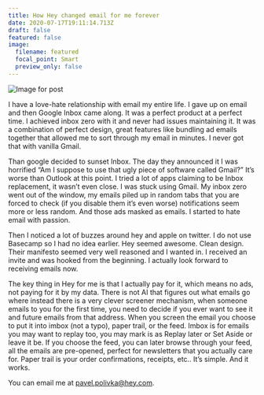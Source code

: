 ```yaml
---
title: How Hey changed email for me forever
date: 2020-07-17T19:11:14.713Z
draft: false
featured: false
image:
  filename: featured
  focal_point: Smart
  preview_only: false
---
```

<!--StartFragment-->

![Image for post](https://miro.medium.com/max/1859/1*CQH5K1PkvqKmU_3ZB7-8lA.png)

I have a love-hate relationship with email my entire life. I gave up on email and then Google Inbox came along. It was a perfect product at a perfect time. I achieved inbox zero with it and never had issues maintaining it. It was a combination of perfect design, great features like bundling ad emails together that allowed me to sort through my email in minutes. I never got that with vanilla Gmail.

Than google decided to sunset Inbox. The day they announced it I was horrified “Am I suppose to use that ugly piece of software called Gmail?” It’s worse than Outlook at this point. I tried a lot of apps claiming to be Inbox replacement, it wasn’t even close. I was stuck using Gmail. My inbox zero went out of the window, my emails piled up in random tabs that you are forced to check (if you disable them it’s even worse) notifications seem more or less random. And those ads masked as emails. I started to hate email with passion.

Then I noticed a lot of buzzes around hey and apple on twitter. I do not use Basecamp so I had no idea earlier. Hey seemed awesome. Clean design. Their manifesto seemed very well reasoned and I wanted in. I received an invite and was hooked from the beginning. I actually look forward to receiving emails now.

The key thing in Hey for me is that I actually pay for it, which means no ads, not paying for it by my data. There is not AI that figures out what emails go where instead there is a very clever screener mechanism, when someone emails to you for the first time, you need to decide if you ever want to see it and future emails from that address. When you screen the email you choose to put it into imbox (not a typo), paper trail, or the feed. Imbox is for emails you may want to replay too, you may mark is as Replay later or Set Aside or leave it be. If you choose the feed, you can later browse through your feed, all the emails are pre-opened, perfect for newsletters that you actually care for. Paper trail is your order confirmations, receipts, etc.. It’s simple. And it works.

You can email me at [pavel.polivka@hey.com](mailto:pavel.polivka@hey.com).

<!--EndFragment-->

